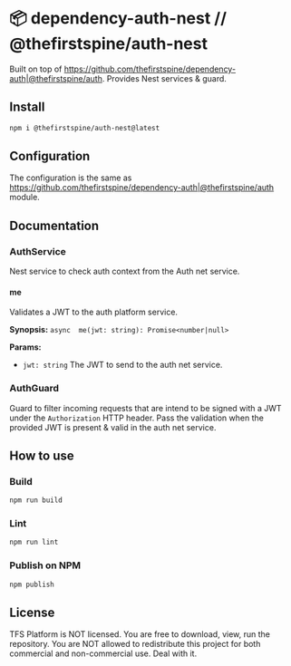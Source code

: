 
# 📦 dependency-auth-nest // @thefirstspine/auth-nest

Built on top of <https://github.com/thefirstspine/dependency-auth|@thefirstspine/auth>. Provides Nest services & guard.

## Install

```bash
npm i @thefirstspine/auth-nest@latest
```

## Configuration

The configuration is the same as <https://github.com/thefirstspine/dependency-auth|@thefirstspine/auth> module.

## Documentation

### AuthService

Nest service to check auth context from the Auth net service.

#### me

Validates a JWT to the auth platform service.

**Synopsis:** `async  me(jwt: string): Promise<number|null>`

**Params:**

- `jwt: string` The JWT to send to the auth net service.

### AuthGuard

Guard to filter incoming requests that are intend to be signed with a JWT under the `Authorization` HTTP header. Pass the validation when the provided JWT is present & valid in the auth net service.

## How to use

### Build

```bash
npm run build
```

### Lint

```bash
npm run lint
```

### Publish on NPM

```bash
npm publish
```

## License

TFS Platform is NOT licensed. You are free to download, view, run the repository. You are NOT allowed to redistribute this project for both commercial and non-commercial use. Deal with it.
